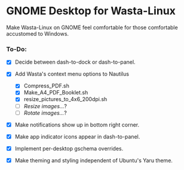 # GNOME Desktop for Wasta-Linux

Make Wasta-Linux on GNOME feel comfortable for those comfortable accustomed to Windows.

### To-Do:
- [x] Decide between dash-to-dock or dash-to-panel.
- [x] Add Wasta's context menu options to Nautilus
  - [x] Compress_PDF.sh
  - [x] Make_A4_PDF_Booklet.sh
  - [x] resize_pictures_to_4x6_200dpi.sh
  - [ ] _Resize images..._?
  - [ ] _Rotate images..._?
- [x] Make notifications show up in bottom right corner.
- [x] Make app indicator icons appear in dash-to-panel.
- [x] Implement per-desktop gschema overrides.
- [x] Make theming and styling independent of Ubuntu's Yaru theme.

